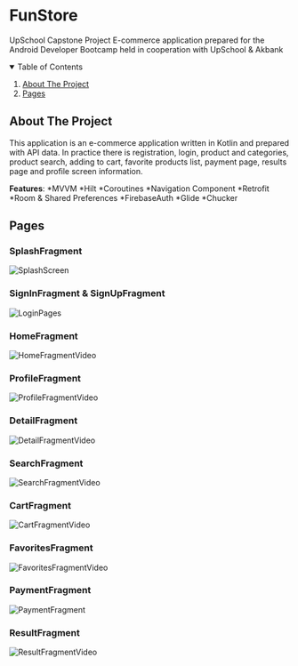 # FunStore
UpSchool Capstone Project
E-commerce application prepared for the Android Developer Bootcamp held in cooperation with UpSchool & Akbank

<details open="open">
  <summary>Table of Contents</summary>
  <ol>
    <li>
      <a href="#about-the-project">About The Project</a>
      <ul>
      </ul>
    </li>
    <li>
      <a href="#Pages">Pages</a>
</details>
    
## About The Project
This application is an e-commerce application written in Kotlin and prepared with API data. 
In practice there is registration, login, product and categories, product search, adding to cart, favorite products list, payment page, results page and profile screen information.

**Features**:
*MVVM
*Hilt
*Coroutines
*Navigation Component
*Retrofit
*Room & Shared Preferences
*FirebaseAuth
*Glide
*Chucker

## Pages

### SplashFragment
![SplashScreen](https://github.com/fundaese/FunStore/assets/26959557/4278e7af-3a4e-45e5-a0ac-db36c5f47d31)

### SignInFragment & SignUpFragment
![LoginPages](https://github.com/fundaese/FunStore/assets/26959557/515318ca-cd6f-4e77-91c4-ff32bf34f2d9)

### HomeFragment
![HomeFragmentVideo](https://github.com/fundaese/FunStore/assets/26959557/85d81232-ea47-46bb-930d-955ea635cf55)

### ProfileFragment
![ProfileFragmentVideo](https://github.com/fundaese/FunStore/assets/26959557/a04283c1-45f9-4752-be8c-6efc2291c19c)

### DetailFragment
![DetailFragmentVideo](https://github.com/fundaese/FunStore/assets/26959557/28f564fe-6559-49af-bf47-f3790da9993b)

### SearchFragment
![SearchFragmentVideo](https://github.com/fundaese/FunStore/assets/26959557/6458c9f1-969c-4115-b874-ee01a6577716)

### CartFragment
![CartFragmentVideo](https://github.com/fundaese/FunStore/assets/26959557/82c5f98c-13b0-4f75-ac7b-b0c46638574a)

### FavoritesFragment
![FavoritesFragmentVideo](https://github.com/fundaese/FunStore/assets/26959557/ea7b363e-e799-40e1-a0aa-23b5065ea05e)

### PaymentFragment
![PaymentFragment](https://github.com/fundaese/FunStore/assets/26959557/79d89f0c-dc62-428e-9d4d-eff5ffa1fa90)

### ResultFragment
![ResultFragmentVideo](https://github.com/fundaese/FunStore/assets/26959557/001014a1-0caf-448f-bc57-5a39cd8434ff)
